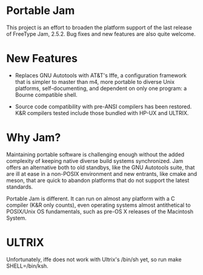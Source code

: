 Portable Jam
============

This project is an effort to broaden the platform support of the last
release of FreeType Jam, 2.5.2. Bug fixes and new features are also
quite welcome.

New Features
============

- Replaces GNU Autotools with AT&T's Iffe, a configuration framework
  that is simpler to master than m4, more portable to diverse Unix
  platforms, self-documenting, and dependent on only one program: a
  Bourne compatible shell.

- Source code compatibility with pre-ANSI compilers has been restored.
  K&R compilers tested include those bundled with HP-UX and ULTRIX.

Why Jam?
========

Maintaining portable software is challenging enough without the added
complexity of keeping native diverse build systems synchronized. Jam
offers an alternative both to old standbys, like the GNU Autotools
suite, that are ill at ease in a non-POSIX environment and new
entrants, like cmake and meson, that are quick to abandon platforms
that do not support the latest standards.

Portable Jam is different. It can run on almost any platform with a C
compiler (K&R only counts), even operating systems almost antithetical
to POSIX/Unix OS fundamentals, such as pre-OS X releases of the
Macintosh System.

ULTRIX
======

Unfortunately, iffe does not work with Ultrix's /bin/sh yet, so run
make SHELL=/bin/ksh.
